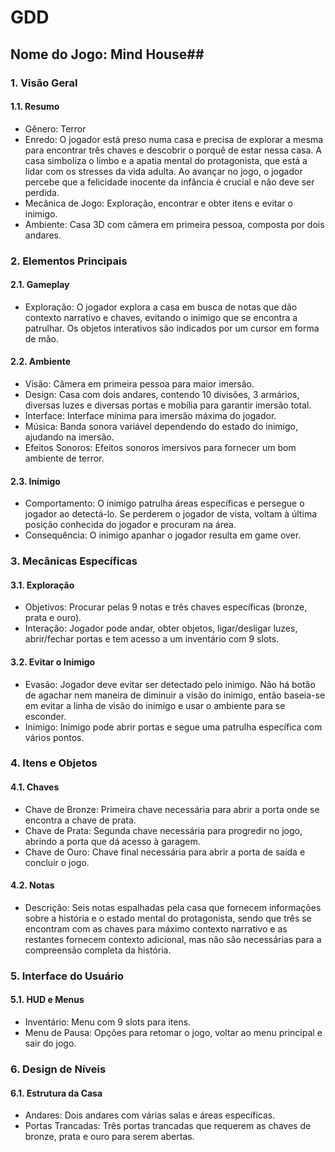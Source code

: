 # GDD #
## Nome do Jogo: Mind House##
### 1. Visão Geral ###
#### 1.1. Resumo ####
- Gênero: Terror
- Enredo: O jogador está preso numa casa e precisa de explorar a mesma para encontrar três chaves e descobrir o porquê de estar nessa casa. A casa simboliza o limbo e a apatia mental do protagonista, que está a lidar com os stresses da vida adulta. Ao avançar no jogo, o jogador percebe que a felicidade inocente da infância é crucial e não deve ser perdida.
- Mecânica de Jogo: Exploração, encontrar e obter itens e evitar o inimigo.
- Ambiente: Casa 3D com câmera em primeira pessoa, composta por dois andares.
### 2. Elementos Principais ###
#### 2.1. Gameplay ####
- Exploração: O jogador explora a casa em busca de notas que dão contexto narrativo e chaves, evitando o inimigo que se encontra a patrulhar. Os objetos interativos são indicados por um cursor em forma de mão.
#### 2.2. Ambiente ####
- Visão: Câmera em primeira pessoa para maior imersão.
- Design: Casa com dois andares, contendo 10 divisões, 3 armários, diversas luzes e diversas portas e mobília para garantir imersão total.
- Interface: Interface mínima para imersão máxima do jogador.
- Música: Banda sonora variável dependendo do estado do inimigo, ajudando na imersão.
- Efeitos Sonoros: Efeitos sonoros imersivos para fornecer um bom ambiente de terror.
#### 2.3. Inimigo ####
- Comportamento: O inimigo patrulha áreas específicas e persegue o jogador ao detectá-lo. Se perderem o jogador de vista, voltam à última posição conhecida do jogador e procuram na área.
- Consequência: O inimigo apanhar o jogador resulta em game over.
### 3. Mecânicas Específicas ###
#### 3.1. Exploração ####
- Objetivos: Procurar pelas 9 notas e três chaves específicas (bronze, prata e ouro).
- Interação: Jogador pode andar, obter objetos, ligar/desligar luzes, abrir/fechar portas e tem acesso a um inventário com 9 slots.
#### 3.2. Evitar o Inimigo ####
- Evasão: Jogador deve evitar ser detectado pelo inimigo. Não há botão de agachar nem maneira de diminuir a visão do inimigo, então baseia-se em evitar a linha de visão do inimigo e usar o ambiente para se esconder.
- Inimigo: Inimigo pode abrir portas e segue uma patrulha específica com vários pontos.
### 4. Itens e Objetos ###
#### 4.1. Chaves ####
- Chave de Bronze: Primeira chave necessária para abrir a porta onde se encontra a chave de prata.
- Chave de Prata: Segunda chave necessária para progredir no jogo, abrindo a porta que dá acesso à garagem.
- Chave de Ouro: Chave final necessária para abrir a porta de saída e concluir o jogo.
#### 4.2. Notas ####
- Descrição: Seis notas espalhadas pela casa que fornecem informações sobre a história e o estado mental do protagonista, sendo que três se encontram com as chaves para máximo contexto narrativo e as restantes fornecem contexto adicional, mas não são necessárias para a compreensão completa da história.
### 5. Interface do Usuário
#### 5.1. HUD e Menus
- Inventário: Menu com 9 slots para itens.
- Menu de Pausa: Opções para retomar o jogo, voltar ao menu principal e sair do jogo.
### 6. Design de Níveis
#### 6.1. Estrutura da Casa
- Andares: Dois andares com várias salas e áreas específicas.
- Portas Trancadas: Três portas trancadas que requerem as chaves de bronze, prata e ouro para serem abertas.



